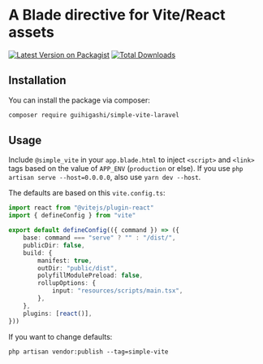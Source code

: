 # A Blade directive for Vite/React assets

[![Latest Version on Packagist](https://img.shields.io/packagist/v/guihigashi/simple-vite-laravel.svg?style=flat-square)](https://packagist.org/packages/guihigashi/simple-vite-laravel)
[![Total Downloads](https://img.shields.io/packagist/dt/guihigashi/simple-vite-laravel.svg?style=flat-square)](https://packagist.org/packages/guihigashi/simple-vite-laravel)

## Installation

You can install the package via composer:

```bash
composer require guihigashi/simple-vite-laravel
```

## Usage

Include `@simple_vite` in your `app.blade.html` to inject `<script>` and `<link>`
tags based on the value of `APP_ENV` (`production` or else).
If you use `php artisan serve --host=0.0.0.0`, also use `yarn dev --host`.

The defaults are based on this `vite.config.ts`:

```typescript
import react from "@vitejs/plugin-react"
import { defineConfig } from "vite"

export default defineConfig(({ command }) => ({
    base: command === "serve" ? "" : "/dist/",
    publicDir: false,
    build: {
        manifest: true,
        outDir: "public/dist",
        polyfillModulePreload: false,
        rollupOptions: {
            input: "resources/scripts/main.tsx",
        },
    },
    plugins: [react()],
}))

```

If you want to change defaults:

```
php artisan vendor:publish --tag=simple-vite
```
